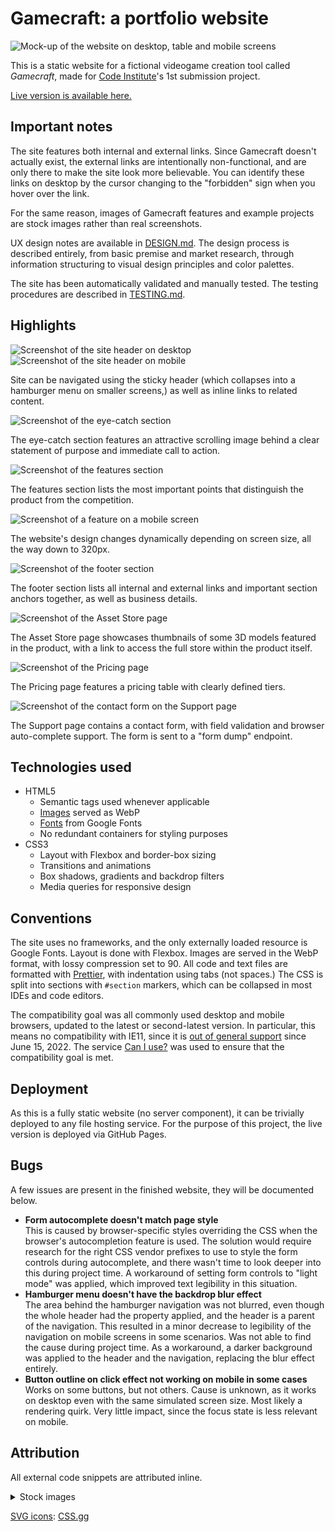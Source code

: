 # Gamecraft: a portfolio website

![Mock-up of the website on desktop, table and mobile screens](doc/mockup.png)

This is a static website for a fictional videogame creation tool called _Gamecraft_, made for [Code Institute](https://codeinstitute.net)'s 1st submission project.

[Live version is available here.](https://tearnote.github.io/gamecraft-website/)

## Important notes

The site features both internal and external links. Since Gamecraft doesn't actually exist, the external links are intentionally non-functional, and are only there to make the site look more believable. You can identify these links on desktop by the cursor changing to the "forbidden" sign when you hover over the link.

For the same reason, images of Gamecraft features and example projects are stock images rather than real screenshots.

UX design notes are available in [DESIGN.md](doc/DESIGN.md). The design process is described entirely, from basic premise and market research, through information structuring to visual design principles and color palettes.

The site has been automatically validated and manually tested. The testing procedures are described in [TESTING.md](doc/TESTING.md).

## Highlights

![Screenshot of the site header on desktop](doc/header-desktop.png)
![Screenshot of the site header on mobile](doc/header-mobile.png)

Site can be navigated using the sticky header (which collapses into a hamburger menu on smaller screens,) as well as inline links to related content.

![Screenshot of the eye-catch section](doc/eyecatch.png)

The eye-catch section features an attractive scrolling image behind a clear statement of purpose and immediate call to action.

![Screenshot of the features section](doc/features.png)

The features section lists the most important points that distinguish the product from the competition.

![Screenshot of a feature on a mobile screen](doc/responsive.png)

The website's design changes dynamically depending on screen size, all the way down to 320px.

![Screenshot of the footer section](doc/footer.png)

The footer section lists all internal and external links and important section anchors together, as well as business details.

![Screenshot of the Asset Store page](doc/asset-store.png)

The Asset Store page showcases thumbnails of some 3D models featured in the product, with a link to access the full store within the product itself.

![Screenshot of the Pricing page](doc/pricing.png)

The Pricing page features a pricing table with clearly defined tiers.

![Screenshot of the contact form on the Support page](doc/support-form.png)

The Support page contains a contact form, with field validation and browser auto-complete support. The form is sent to a "form dump" endpoint.

## Technologies used

-   HTML5
    -   Semantic tags used whenever applicable
    -   [Images](#attribution) served as WebP
    -   [Fonts](doc/DESIGN.md#design-language) from Google Fonts
    -   No redundant containers for styling purposes
-   CSS3
    -   Layout with Flexbox and border-box sizing
    -   Transitions and animations
    -   Box shadows, gradients and backdrop filters
    -   Media queries for responsive design

## Conventions

The site uses no frameworks, and the only externally loaded resource is Google Fonts. Layout is done with Flexbox. Images are served in the WebP format, with lossy compression set to 90. All code and text files are formatted with [Prettier](https://prettier.io), with indentation using tabs (not spaces.) The CSS is split into sections with `#section` markers, which can be collapsed in most IDEs and code editors.

The compatibility goal was all commonly used desktop and mobile browsers, updated to the latest or second-latest version. In particular, this means no compatibility with IE11, since it is [out of general support](https://learn.microsoft.com/en-us/lifecycle/faq/internet-explorer-microsoft-edge#what-is-the-lifecycle-policy-for-internet-explorer-) since June 15, 2022. The service [Can I use?](https://caniuse.com) was used to ensure that the compatibility goal is met.

## Deployment

As this is a fully static website (no server component), it can be trivially deployed to any file hosting service. For the purpose of this project, the live version is deployed via GitHub Pages.

## Bugs

A few issues are present in the finished website, they will be documented below.

-   **Form autocomplete doesn't match page style**  
    This is caused by browser-specific styles overriding the CSS when the browser's autocompletion feature is used. The solution would require research for the right CSS vendor prefixes to use to style the form controls during autocomplete, and there wasn't time to look deeper into this during project time. A workaround of setting form controls to "light mode" was applied, which improved text legibility in this situation.
-   **Hamburger menu doesn't have the backdrop blur effect**  
    The area behind the hamburger navigation was not blurred, even though the whole header had the property applied, and the header is a parent of the navigation. This resulted in a minor decrease to legibility of the navigation on mobile screens in some scenarios. Was not able to find the cause during project time. As a workaround, a darker background was applied to the header and the navigation, replacing the blur effect entirely.
-   **Button outline on click effect not working on mobile in some cases**  
    Works on some buttons, but not others. Cause is unknown, as it works on desktop even with the same simulated screen size. Most likely a rendering quirk. Very little impact, since the focus state is less relevant on mobile.

## Attribution

All external code snippets are attributed inline.

<details><summary>Stock images</summary>

-   `hero.webp` by [Patricio González](https://pixabay.com/users/patolenin-991181/?utm_source=link-attribution&utm_medium=referral&utm_campaign=image&utm_content=6741424) from [Pixabay](https://pixabay.com//?utm_source=link-attribution&utm_medium=referral&utm_campaign=image&utm_content=6741424)
-   `feature1.webp` by [Stefano Intintoli](https://unsplash.com/@stefano_intintoli?utm_source=unsplash&utm_medium=referral&utm_content=creditCopyText) on [Unsplash](https://unsplash.com/?utm_source=unsplash&utm_medium=referral&utm_content=creditCopyText)
-   `feature2.webp` by [Matthew Kwong](https://unsplash.com/@mattykwong1?utm_source=unsplash&utm_medium=referral&utm_content=creditCopyText) on [Unsplash](https://unsplash.com/?utm_source=unsplash&utm_medium=referral&utm_content=creditCopyText)
-   `feature3.webp` by [Wahid Khene](https://unsplash.com/@wahidkhene?utm_source=unsplash&utm_medium=referral&utm_content=creditCopyText) on [Unsplash](https://unsplash.com/?utm_source=unsplash&utm_medium=referral&utm_content=creditCopyText)
-   `feature4.webp` by [Ralston Smith](https://unsplash.com/@ralstonhsmith?utm_source=unsplash&utm_medium=referral&utm_content=creditCopyText) on [Unsplash](https://unsplash.com/?utm_source=unsplash&utm_medium=referral&utm_content=creditCopyText)
-   `gallery1.webp` by [Raghav Verma](https://unsplash.com/@ragv_v?utm_source=unsplash&utm_medium=referral&utm_content=creditCopyText">) on [Unsplash](https://unsplash.com/?utm_source=unsplash&utm_medium=referral&utm_content=creditCopyText)
-   `gallery2.webp` by [Pramod Tiwari](https://unsplash.com/@pramodtiwari?utm_source=unsplash&utm_medium=referral&utm_content=creditCopyText) on [Unsplash](https://unsplash.com/?utm_source=unsplash&utm_medium=referral&utm_content=creditCopyText)
-   `gallery3.webp` by [Nick Brunner](https://unsplash.com/@nickbrunner?utm_source=unsplash&utm_medium=referral&utm_content=creditCopyText) on [Unsplash](https://unsplash.com/?utm_source=unsplash&utm_medium=referral&utm_content=creditCopyText)
-   `gallery4.webp` by [Anita Chong](https://unsplash.com/@jacutanita?utm_source=unsplash&utm_medium=referral&utm_content=creditCopyText) on [Unsplash](https://unsplash.com/?utm_source=unsplash&utm_medium=referral&utm_content=creditCopyText)
-   `ball.webp` by [Rodion Kutsaiev](https://www.pexels.com/photo/white-yellow-and-blue-ball-8566875/)
-   `cart.webp` by [emirhan bal](https://pixabay.com/users/7898250-7898250/?utm_source=link-attribution&utm_medium=referral&utm_campaign=image&utm_content=3248226) from [Pixabay](https://pixabay.com//?utm_source=link-attribution&utm_medium=referral&utm_campaign=image&utm_content=3248226)
-   `cat.webp` by [Andy Hermawan](https://unsplash.com/@kolamdigital?utm_source=unsplash&utm_medium=referral&utm_content=creditCopyText) on [Unsplash](https://unsplash.com/?utm_source=unsplash&utm_medium=referral&utm_content=creditCopyText)
-   `hand.webp` by [cottonbro CG studio](https://www.pexels.com/photo/persons-hand-doing-peace-sign-8832763/)

</details>

[SVG icons](assets/icons): [CSS.gg](https://css.gg/)
